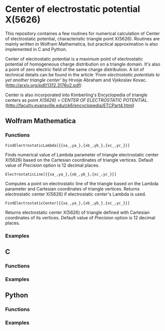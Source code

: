 Center of electrostatic potential X(5626)
=========================================

This repository containes a few routines for numerical calculation of Center of electrostatic potential, characteristic triangle point X(5626). Routines are mainly written in Wolfram Mathematica, but practical approximation is also implemented in C and Python.

Center of electrostatic potential is a maximum point of electrostatic potential of homogeneous charge distribution on a triangle domain. It's also a point of zero electric field of the same charge distribution. A lot of technical details can be found in the article *'From electrostatic potentials to yet another triangle center'* by Hrvoje Abraham and Vjekoslav Kovac. (http://arxiv.org/pdf/1312.3176v2.pdf)

Center is also incorporated into Kimberling's Encyclopedia of triangle centers as point *X(5626) = CENTER OF ELECTROSTATIC POTENTIAL.* (http://faculty.evansville.edu/ck6/encyclopedia/ETCPart4.html)

Wolfram Mathematica
-------------------

### Functions

```
FindElectrostaticLambda[{{xa_,ya_},{xb_,yb_},{xc_,yc_}}]
```

Finds numerical value of Lambda parameter of triangle electrostatic center X(5626) based on the Cartesian coordinates of triangle vertices. Default value of *Precision* option is 12 decimal places.

```
ElectrostaticLine[{{xa_,ya_},{xb_,yb_},{xc_,yc_}}]
```

Computes a point on electrostatic line of the triangle based on the Lambda parameter and Cartesian coordinates of triangle vertices. Returns electrostatic center X(5626) if electrostatic center's Lambda is used.

```
FindElectrostaticCenter[{{xa_,ya_},{xb_,yb_},{xc_,yc_}}]
```

Returns electrostatic center X(5626) of triangle defined with Cartesian coordinates of its vertices. Default value of *Precision* option is 12 decimal places.

### Examples

C
-

### Functions

### Examples

Python
------

### Functions

### Examples
